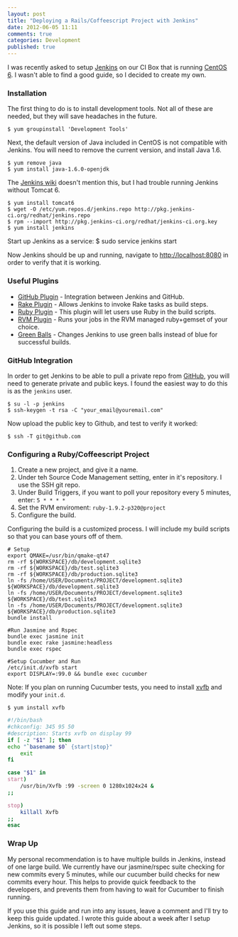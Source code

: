 ```yaml
---
layout: post
title: "Deploying a Rails/Coffeescript Project with Jenkins"
date: 2012-06-05 11:11
comments: true
categories: Development
published: true
---
```


I was recently asked to setup [Jenkins](http://jenkins-ci.org/) on our CI Box that is running [CentOS 6](http://www.centos.org/). I wasn't able to find a good guide, so I decided to create my own.

### Installation ###

The first thing to do is to install development tools. Not all of these are needed, but they will save headaches in the future.

	$ yum groupinstall 'Development Tools'

Next, the default version of Java included in CentOS is not compatible with Jenkins. You will need to remove the current version, and install Java 1.6.

	$ yum remove java
	$ yum install java-1.6.0-openjdk

The [Jenkins wiki](https://wiki.jenkins-ci.org/display/JENKINS/Installing+Jenkins+on+RedHat+distributions) doesn't mention this, but I had trouble running Jenkins without Tomcat 6.

	$ yum install tomcat6
	$ wget -O /etc/yum.repos.d/jenkins.repo http://pkg.jenkins-ci.org/redhat/jenkins.repo
	$ rpm --import http://pkg.jenkins-ci.org/redhat/jenkins-ci.org.key
	$ yum install jenkins

Start up Jenkins as a service:
	$ sudo service jenkins start

Now Jenkins should be up and running, navigate to [http://localhost:8080](http://localhost:8080) in order to verify that it is working.

### Useful Plugins ###

* [GitHub Plugin](https://wiki.jenkins-ci.org/display/JENKINS/Github+Plugin) - Integration between Jenkins and GitHub.
* [Rake Plugin](https://wiki.jenkins-ci.org/display/JENKINS/Rake+plugin) - Allows Jenkins to invoke Rake tasks as build steps.
* [Ruby Plugin](https://wiki.jenkins-ci.org/display/JENKINS/Ruby+Plugin) - This plugin will let users use Ruby in the build scripts.
* [RVM Plugin](https://wiki.jenkins-ci.org/display/JENKINS/RVM+Plugin) - Runs your jobs in the RVM managed ruby+gemset of your choice.
* [Green Balls](https://wiki.jenkins-ci.org/display/JENKINS/Green+Balls) - Changes Jenkins to use green balls instead of blue for successful builds.

### GitHub Integration ###

In order to get Jenkins to be able to pull a private repo from [GitHub](http://github.com), you will need to generate private and public keys. I found the easiest way to do this is as the `jenkins` user.

	$ su -l -p jenkins
	$ ssh-keygen -t rsa -C "your_email@youremail.com"

Now upload the public key to Github, and test to verify it worked:

	$ ssh -T git@github.com

### Configuring a Ruby/Coffeescript Project ###
1. Create a new project, and give it a name.
2. Under teh Source Code Management setting, enter in it's repository. I use the SSH git repo.
3. Under Build Triggers, if you want to poll your repository every 5 minutes, enter: `5 * * * *`
4. Set the RVM enviroment: `ruby-1.9.2-p320@project`
5. Configure the build.

Configuring the build is a customized process. I will include my build scripts so that you can base yours off of them.

	# Setup
	export QMAKE=/usr/bin/qmake-qt47
	rm -rf ${WORKSPACE}/db/development.sqlite3
	rm -rf ${WORKSPACE}/db/test.sqlite3
	rm -rf ${WORKSPACE}/db/production.sqlite3
	ln -fs /home/USER/Documents/PROJECT/development.sqlite3 ${WORKSPACE}/db/development.sqlite3
	ln -fs /home/USER/Documents/PROJECT/development.sqlite3 ${WORKSPACE}/db/test.sqlite3
	ln -fs /home/USER/Documents/PROJECT/development.sqlite3 ${WORKSPACE}/db/production.sqlite3
	bundle install

	#Run Jasmine and Rspec
	bundle exec jasmine init
	bundle exec rake jasmine:headless
	bundle exec rspec

	#Setup Cucumber and Run
	/etc/init.d/xvfb start
	export DISPLAY=:99.0 && bundle exec cucumber

Note: If you plan on running Cucumber tests, you need to install [xvfb](http://en.wikipedia.org/wiki/Xvfb) and modify your `init.d`.

	$ yum install xvfb

```bash
#!/bin/bash
#chkconfig: 345 95 50
#description: Starts xvfb on display 99
if [ -z "$1" ]; then
echo "`basename $0` {start|stop}"
	exit
fi

case "$1" in
start)
	/usr/bin/Xvfb :99 -screen 0 1280x1024x24 &
;;

stop)
	killall Xvfb
;;
esac 
```

### Wrap Up ###
My personal recommendation is to have multiple builds in Jenkins, instead of one large build. We currently have our jasmine/rspec suite checking for new commits every 5 minutes, while our cucumber build checks for new commits every hour. This helps to provide quick feedback to the developers, and prevents them from having to wait for Cucumber to finish running.

If you use this guide and run into any issues, leave a comment and I'll try to keep this guide updated. I wrote this guide about a week after I setup Jenkins, so it is possible I left out some steps.